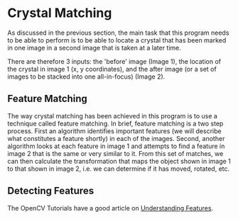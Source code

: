 Crystal Matching
================

As discussed in the previous section, the main task that this program needs to be able to perform is to be able to locate a crystal that has been marked in one image in a second image that is taken at a later time.

There are therefore 3 inputs: the 'before' image (Image 1), the location of the crystal in image 1 (x, y coordinates), and the after image (or a set of images to be stacked into one all-in-focus) (Image 2).



Feature Matching
----------------
The way crystal matching has been achieved in this program is to use a technique called feature matching. In brief, feature matching is a two step process. First an algorithm identifies important features (we will describe what constitutes a feature shortly) in each of the images. Second, another algorithm looks at each feature in image 1 and attempts to find a feature in image 2 that is the same or very similar to it. From this set of matches, we can then calculate the transformation that maps the object shown in image 1 to that shown in image 2, i.e. we can determine if it has moved, rotated, etc.


Detecting Features
------------------
The OpenCV Tutorials have a good article on [Understanding Features](http://opencv-python-tutroals.readthedocs.io/en/latest/py_tutorials/py_feature2d/py_features_meaning/py_features_meaning.html). 



